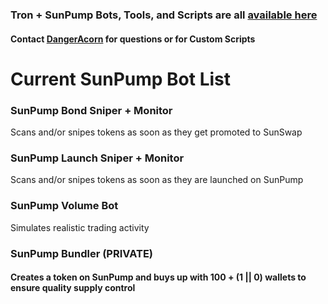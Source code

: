 ### Tron + SunPump Bots, Tools, and Scripts are all [available here](https://t.me/+pE-h-2eMeoRhZDBh)

#### Contact [DangerAcorn](https://t.me/DangerAcorn) for questions or for Custom Scripts

# Current SunPump Bot List

### SunPump Bond Sniper + Monitor
Scans and/or snipes tokens as soon as they get promoted to SunSwap
</br>
### SunPump Launch Sniper + Monitor
Scans and/or snipes tokens as soon as they are launched on SunPump
</br>
### SunPump Volume Bot
Simulates realistic trading activity
</br>
### SunPump Bundler (PRIVATE)
#### Creates a token on SunPump and buys up with 100 + (1 || 0) wallets to ensure quality supply control
